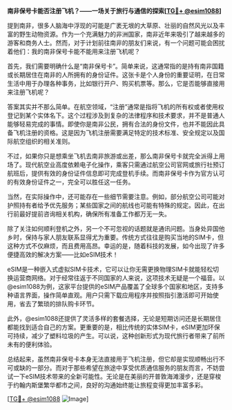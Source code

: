 **南非保号卡能否注册飞机？——一场关于旅行与通信的探索[[TG💪+ @esim1088](https://t.me/s/esim1088)]**

提到南非，很多人脑海中浮现的可能是广袤无垠的大草原、壮丽的自然风光以及丰富的野生动物资源。作为一个充满魅力的非洲国家，南非近年来吸引了越来越多的游客和商务人士。然而，对于计划前往南非的朋友们来说，有一个问题可能会困扰着他们：我的南非保号卡能不能用来注册飞机呢？

首先，我们需要明确什么是“南非保号卡”。简单来说，这通常指的是持有南非国籍或长期居住在南非的人所拥有的身份证件。这张卡是个人身份的重要证明，在日常生活中用于办理各种事务，比如银行开户、购买机票等。那么，它是否能够直接用来注册飞机呢？

答案其实并不那么简单。在航空领域，“注册”通常是指将飞机的所有权或者使用权登记到某个实体名下。这个过程涉及到复杂的法律程序和技术要求，并不是普通人能够轻易完成的事情。即使你是南非公民，拥有合法的身份文件，也并不能因此具备飞机注册的资格。这是因为飞机注册需要满足特定的技术标准、安全规定以及国际航空组织的相关准则。

不过，如果你只是想乘坐飞机去南非旅游或出差，那么南非保号卡就完全派得上用场了。现代航空业高度依赖电子化操作，乘客只需通过航空公司官网或旅行社预订航班后，提供有效的身份证件信息即可完成登机手续。而南非保号卡作为官方认可的有效身份证件之一，完全可以胜任这一任务。

当然，在实际操作中，还可能存在一些细节需要注意。例如，部分航空公司可能对护照持有者给予优先服务；某些国家之间的航线也可能有特殊的规定。因此，在出行前最好提前咨询相关机构，确保所有准备工作都万无一失。

除了关注如何顺利登机之外，另一个不可忽视的话题就是通讯问题。当身处异国他乡时，保持与家人朋友联系显得尤为重要。传统方式往往是购买当地的SIM卡，但这种方式不仅麻烦，而且费用高昂。幸运的是，随着科技的发展，如今出现了许多便捷高效的解决方案——比如eSIM技术！

eSIM是一种嵌入式虚拟SIM卡技术，它可以让你无需更换物理SIM卡就能轻松切换运营商网络。对于经常往返于不同国家的人来说，这项技术无疑是一个福音。以@esim1088为例，这家平台提供的eSIM产品覆盖了全球多个国家和地区，支持多种语言界面，操作简单直观。用户只需下载应用程序并按照指引激活即可开始使用，省去了繁琐的排队购卡环节。

此外，@esim1088还提供了灵活多样的套餐选择，无论是短期访问还是长期居住都能找到适合自己的方案。更重要的是，相比传统的实体SIM卡，eSIM更加环保可持续，减少了塑料垃圾的产生。可以说，这种创新形式为现代旅行者带来了前所未有的便利体验。

总结起来，虽然南非保号卡本身无法直接用于飞机注册，但它却是实现顺畅出行不可或缺的一部分。而对于那些希望在旅途中享受优质通信服务的朋友而言，不妨尝试一下eSIM技术带来的全新可能性。无论是在美丽的开普敦海滩漫步，还是穿梭于约翰内斯堡繁华都市之间，良好的沟通始终能让旅程变得更加丰富多彩。

[[TG💪+ @esim1088](https://t.me/s/esim1088) ![Image](https://i.postimg.cc/4NQfJmqS/Snipaste-2025-05-13-00-14-12.png)]